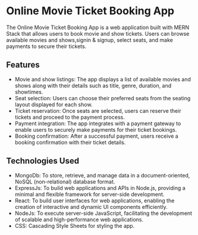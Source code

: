 # Online Movie Ticket Booking App 

The Online Movie Ticket Booking App is a web application built with MERN Stack that allows users to book movie and show tickets. Users can browse available movies and shows,signin & signup, select seats, and make payments to secure their tickets.

## Features

- Movie and show listings: The app displays a list of available movies and shows along with their details such as title, genre, duration, and showtimes.
- Seat selection: Users can choose their preferred seats from the seating layout displayed for each show.
- Ticket reservation: Once seats are selected, users can reserve their tickets and proceed to the payment process.
- Payment integration: The app integrates with a payment gateway to enable users to securely make payments for their ticket bookings.
- Booking confirmation: After a successful payment, users receive a booking confirmation with their ticket details.

## Technologies Used

- MongoDb: To store, retrieve, and manage data in a document-oriented, NoSQL (non-relational) database format.
- ExpressJs: To build web applications and APIs in Node.js, providing a minimal and flexible framework for server-side development.
- React: To build user interfaces for web applications, enabling the creation of interactive and dynamic UI components efficiently.
- NodeJs: To execute server-side JavaScript, facilitating the development of scalable and high-performance web applications.
- CSS: Cascading Style Sheets for styling the app.

